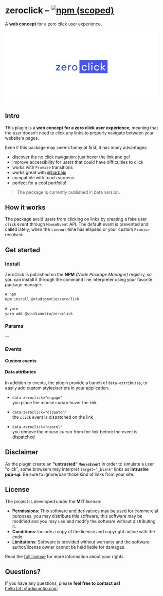 # zeroclick – [![npm (scoped)](https://img.shields.io/npm/v/@studiomotio/zeroclick.svg)](https://www.npmjs.com/package/@studiomotio/zeroclick)
A **web concept** for a zero click user experience.

[![zeroclick](logo.png "Discover the experiment")](https://studiomotio.github.io/zeroclick)

## Intro
This plugin is a **web concept for a zero click user experience**, meaning that the user doesn't need to click any links to properly navigate between your website's pages.

Even if this package may seems funny at first, it has many advantages:
- discover the no click navigation: just hover the link and go!
- improve accessibility for users that could have difficulties to click
- works with `Promise` transitions
- works great with [@barbajs](http://barba.js.org/)
- compatible with touch screens
- perfect for a cool portfolio!

> The package is currently published in beta version.

## How it works
The package avoid users from clicking on links by creating a fake user `click` event through `MouseEvent` API. The default event is prevented and called lately, when the `timeout` time has elapsed or your custom `Promise` resolved.

## Get started
### Install
ZeroClick is published on the **NPM** *(Node Package Manager)* registry, so you can install it through the command line interpreter using your favorite package manager:

```console
# npm
npm install @studiomotio/zeroclick

# yarn
yarn add @studiomotio/zeroclick
```

### Params
--

### Events
#### Custom events


#### Data attributes
In addition to events, the plugin provide a bunch of `data-attributes`, to easily add custom styles/scripts in your application.

- `data-zeroclick="engage"`  
  you place the mouse cursor hover the link

- `data-zeroclick="dispatch"`  
  the `click` event is dispatched on the link

- `data-zeroclick="cancel"`  
you remove the mouse cursor from the link before the event is dispatched

## Disclaimer
As the plugin create an **"untrusted" `MouseEvent`** in order to simulate a user "click", some browsers may interpret `target="_blank"` links as **intrusive pop-up**. Be sure to ignore/ban those kind of links from your site.

## License
The project is developed under the **MIT** license:

- **Permissions**: This software and derivatives may be used for commercial purposes, you may distribute this software, this software may be modified and you may use and modify the software without distributing it.
- **Conditions**: Include a copy of the license and copyright notice with the code.
- **Limitations**: Software is provided without warranty and the software author/license owner cannot be held liable for damages.

Read the [full license](LICENSE.md) for more information about your rights.

## Questions?
If you have any questions, please **feel free to contact us!**  
[hello [at] studiomotio.com](mailto:hello@studiomotio.com)
